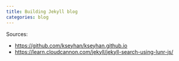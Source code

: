 ```yaml
---
title: Building Jekyll blog
categories: blog
---
```


Sources:
 * https://github.com/kseyhan/kseyhan.github.io
 * https://learn.cloudcannon.com/jekyll/jekyll-search-using-lunr-js/